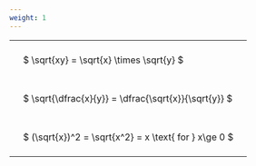 ```yaml
---
weight: 1
---
```


<style type="text/css">
#T_e26e0 th.col_heading {
  text-align: left;
  font-size: 1em;
}
#T_e26e0 td {
  text-align: left;
  font-size: 1em;
  padding: 1.5em;
}
</style>
<table id="T_e26e0">
  <thead>
  </thead>
  <tbody>
    <tr>
      <td id="T_e26e0_row0_col0" class="data row0 col0" >$ \sqrt{xy} = \sqrt{x} \times \sqrt{y} $</td>
    </tr>
    <tr>
      <td id="T_e26e0_row1_col0" class="data row1 col0" >$ \sqrt{\dfrac{x}{y}} = \dfrac{\sqrt{x}}{\sqrt{y}} $</td>
    </tr>
    <tr>
      <td id="T_e26e0_row2_col0" class="data row2 col0" >$ (\sqrt{x})^2 = \sqrt{x^2} = x \text{ for } x\ge 0 $</td>
    </tr>
  </tbody>
</table>

